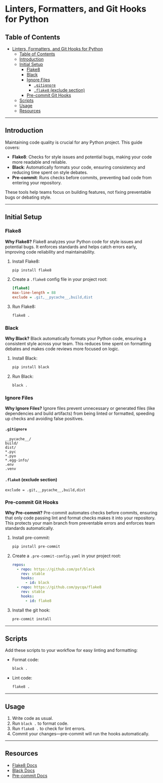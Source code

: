 # Linters, Formatters, and Git Hooks for Python

## Table of Contents
- [Linters, Formatters, and Git Hooks for Python](#linters-formatters-and-git-hooks-for-python)
  - [Table of Contents](#table-of-contents)
  - [Introduction](#introduction)
  - [Initial Setup](#initial-setup)
    - [Flake8](#flake8)
    - [Black](#black)
    - [Ignore Files](#ignore-files)
      - [`.gitignore`](#gitignore)
      - [`.flake8` (exclude section)](#flake8-exclude-section)
    - [Pre-commit Git Hooks](#pre-commit-git-hooks)
  - [Scripts](#scripts)
  - [Usage](#usage)
  - [Resources](#resources)

---

## Introduction

Maintaining code quality is crucial for any Python project. This guide covers:
- **Flake8**: Checks for style issues and potential bugs, making your code more readable and reliable.
- **Black**: Automatically formats your code, ensuring consistency and reducing time spent on style debates.
- **Pre-commit**: Runs checks before commits, preventing bad code from entering your repository.

These tools help teams focus on building features, not fixing preventable bugs or debating style.

---

## Initial Setup

### Flake8

**Why Flake8?**
Flake8 analyzes your Python code for style issues and potential bugs. It enforces standards and helps catch errors early, improving code reliability and maintainability.

1. Install Flake8:
   ```bash
   pip install flake8
   ```
2. Create a `.flake8` config file in your project root:
   ```ini
   [flake8]
   max-line-length = 88
   exclude = .git,__pycache__,build,dist
   ```
3. Run Flake8:
   ```bash
   flake8 .
   ```

### Black

**Why Black?**
Black automatically formats your Python code, ensuring a consistent style across your team. This reduces time spent on formatting debates and makes code reviews more focused on logic.

1. Install Black:
   ```bash
   pip install black
   ```
2. Run Black:
   ```bash
   black .
   ```

### Ignore Files

**Why Ignore Files?**
Ignore files prevent unnecessary or generated files (like dependencies and build artifacts) from being linted or formatted, speeding up checks and avoiding false positives.

#### `.gitignore`
```
__pycache__/
build/
dist/
*.pyc
*.pyo
*.egg-info/
.env
.venv
```

#### `.flake8` (exclude section)
```
exclude = .git,__pycache__,build,dist
```

### Pre-commit Git Hooks

**Why Pre-commit?**
Pre-commit automates checks before commits, ensuring that only code passing lint and format checks makes it into your repository. This protects your main branch from preventable errors and enforces team standards automatically.

1. Install pre-commit:
   ```bash
   pip install pre-commit
   ```
2. Create a `.pre-commit-config.yaml` in your project root:
   ```yaml
   repos:
     - repo: https://github.com/psf/black
       rev: stable
       hooks:
         - id: black
     - repo: https://github.com/pycqa/flake8
       rev: stable
       hooks:
         - id: flake8
   ```
3. Install the git hook:
   ```bash
   pre-commit install
   ```

---

## Scripts

Add these scripts to your workflow for easy linting and formatting:

- Format code:
  ```bash
  black .
  ```
- Lint code:
  ```bash
  flake8 .
  ```

---

## Usage

1. Write code as usual.
2. Run `black .` to format code.
3. Run `flake8 .` to check for lint errors.
4. Commit your changes—pre-commit will run the hooks automatically.

---

## Resources

- [Flake8 Docs](https://flake8.pycqa.org/en/latest/)
- [Black Docs](https://black.readthedocs.io/en/stable/)
- [Pre-commit Docs](https://pre-commit.com/)
